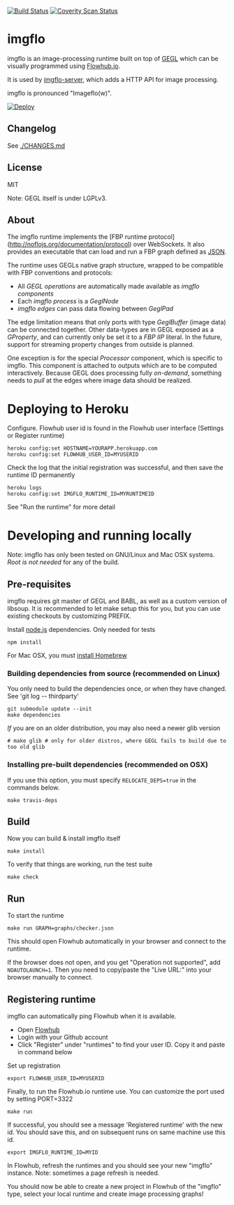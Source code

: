 [![Build Status](https://travis-ci.org/jonnor/imgflo.svg?branch=master)](https://travis-ci.org/jonnor/imgflo)
[![Coverity Scan Status](https://scan.coverity.com/projects/3446/badge.svg)](https://scan.coverity.com/projects/3446)

imgflo
==========
imgflo is an image-processing runtime built on top of [GEGL](http://gegl.org)
which can be visually programmed using [Flowhub.io](http://flowhub.io).

It is used by [imgflo-server](https://github.com/imgflo/imgflo-server), which
adds a HTTP API for image processing.

imgflo is pronounced "Imageflo(w)".

[![Deploy](https://www.herokucdn.com/deploy/button.png)](https://heroku.com/deploy)

Changelog
----------
See [./CHANGES.md](./CHANGES.md)

License
--------
MIT

Note: GEGL itself is under LGPLv3.


About
--------
The imgflo runtime implements the [FBP runtime protocol]
(http://noflojs.org/documentation/protocol) over WebSockets.
It also provides an executable that can load and run a FBP graph defined as
[JSON](http://noflojs.org/documentation/json).

The runtime uses GEGLs native graph structure, wrapped to be compatible with
FBP conventions and protocols:

* All *GEGL operations* are automatically made available as *imgflo components*
* Each *imgflo process* is a *GeglNode*
* *imgflo edges* can pass data flowing between *GeglPad*

The edge limitation means that only ports with type *GeglBuffer* (image data) can be connected together.
Other data-types are in GEGL exposed as a *GProperty*, and can currently only be set it to a *FBP IIP* literal.
In the future, support for streaming property changes from outside is planned.

One exception is for the special *Processor* component, which is specific to imgflo.
This component is attached to outputs which are to be computed interactively.
Because GEGL does processing fully *on-demand*, something needs to *pull* at the edges
where image data should be realized.


Deploying to Heroku
==========================


Configure. Flowhub user id is found in the Flowhub user interface (Settings or Register runtime)

    heroku config:set HOSTNAME=YOURAPP.herokuapp.com
    heroku config:set FLOWHUB_USER_ID=MYUSERID

Check the log that the initial registration was successful, and then save the runtime ID permanently

    heroku logs
    heroku config:set IMGFLO_RUNTIME_ID=MYRUNTIMEID

See "Run the runtime" for more detail

Developing and running locally
==========================
Note: imgflo has only been tested on GNU/Linux and Mac OSX systems.
_Root is not needed_ for any of the build.

Pre-requisites
---------------
imgflo requires git master of GEGL and BABL, as well as a custom version of libsoup.
It is recommended to let make setup this for you, but you can use existing checkouts
by customizing PREFIX.

Install [node.js](https://nodejs.org/) dependencies. Only needed for tests

    npm install

For Mac OSX, you must [install Homebrew](http://brew.sh/)

### Building dependencies from source (recommended on Linux)

You only need to build the dependencies once, or when they have changed. See 'git log -- thirdparty'

    git submodule update --init
    make dependencies

_If_ you are on an older distribution, you may also need a newer glib version

    # make glib # only for older distros, where GEGL fails to build due to too old glib

### Installing pre-built dependencies (recommended on OSX)

If you use this option, you must specify `RELOCATE_DEPS=true` in the commands below.

    make travis-deps

Build
-------
Now you can build & install imgflo itself

    make install

To verify that things are working, run the test suite

    make check

Run
----
To start the runtime

    make run GRAPH=graphs/checker.json

This should open Flowhub automatically in your browser and connect to the runtime.

If the browser does not open, and you get "Operation not supported", add `NOAUTOLAUNCH=1`.
Then you need to copy/paste the "Live URL:" into your browser manually to connect.


## Registering runtime

imgflo can automatically ping Flowhub when it is available.

* Open [Flowhub](http://app.flowhub.io)
* Login with your Github account
* Click "Register" under "runtimes" to find your user ID. Copy it and paste in command below

Set up registration

    export FLOWHUB_USER_ID=MYUSERID

Finally, to run the Flowhub.io runtime use.
You can customize the port used by setting PORT=3322

    make run

If successful, you should see a message 'Registered runtime' with the new id.
You should save this, and on subsequent runs on same machine use this id.

    export IMGFLO_RUNTIME_ID=MYID

In Flowhub, refresh the runtimes and you should see your new "imgflo" instance. 
Note: sometimes a page refresh is needed.

You should now be able to create a new project in Flowhub of the "imgflo" type,
select your local runtime and create image processing graphs!

